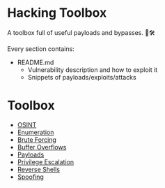 # Hacking Toolbox

A toolbox full of useful payloads and bypasses. 🧰🛠

Every section contains:

- README.md
  - Vulnerability description and how to exploit it
  - Snippets of payloads/exploits/attacks

# Toolbox

- [OSINT](OSINT/README.md)
- [Enumeration](Enumeration/README.md)
- [Brute Forcing](Brute%20Forcing/README.md)
- [Buffer Overflows](Buffer%20Overflows/README.md)
- [Payloads](Payloads/README.md)
- [Privilege Escalation](Privilege%20Escalation/README.md)
- [Reverse Shells](Reverse%20Shells/README.md)
- [Spoofing](/Spoofing/README.md)
